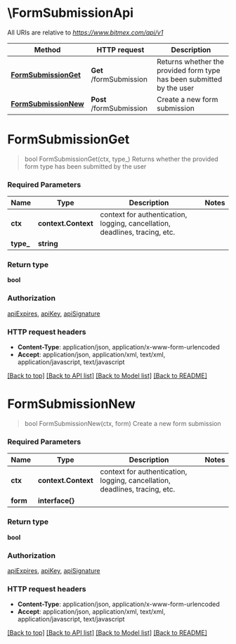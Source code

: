 # \FormSubmissionApi

All URIs are relative to *https://www.bitmex.com/api/v1*

Method | HTTP request | Description
------------- | ------------- | -------------
[**FormSubmissionGet**](FormSubmissionApi.md#FormSubmissionGet) | **Get** /formSubmission | Returns whether the provided form type has been submitted by the user
[**FormSubmissionNew**](FormSubmissionApi.md#FormSubmissionNew) | **Post** /formSubmission | Create a new form submission


# **FormSubmissionGet**
> bool FormSubmissionGet(ctx, type_)
Returns whether the provided form type has been submitted by the user

### Required Parameters

Name | Type | Description  | Notes
------------- | ------------- | ------------- | -------------
 **ctx** | **context.Context** | context for authentication, logging, cancellation, deadlines, tracing, etc.
  **type_** | **string**|  | 

### Return type

**bool**

### Authorization

[apiExpires](../README.md#apiExpires), [apiKey](../README.md#apiKey), [apiSignature](../README.md#apiSignature)

### HTTP request headers

 - **Content-Type**: application/json, application/x-www-form-urlencoded
 - **Accept**: application/json, application/xml, text/xml, application/javascript, text/javascript

[[Back to top]](#) [[Back to API list]](../README.md#documentation-for-api-endpoints) [[Back to Model list]](../README.md#documentation-for-models) [[Back to README]](../README.md)

# **FormSubmissionNew**
> bool FormSubmissionNew(ctx, form)
Create a new form submission

### Required Parameters

Name | Type | Description  | Notes
------------- | ------------- | ------------- | -------------
 **ctx** | **context.Context** | context for authentication, logging, cancellation, deadlines, tracing, etc.
  **form** | **interface{}**|  | 

### Return type

**bool**

### Authorization

[apiExpires](../README.md#apiExpires), [apiKey](../README.md#apiKey), [apiSignature](../README.md#apiSignature)

### HTTP request headers

 - **Content-Type**: application/json, application/x-www-form-urlencoded
 - **Accept**: application/json, application/xml, text/xml, application/javascript, text/javascript

[[Back to top]](#) [[Back to API list]](../README.md#documentation-for-api-endpoints) [[Back to Model list]](../README.md#documentation-for-models) [[Back to README]](../README.md)

